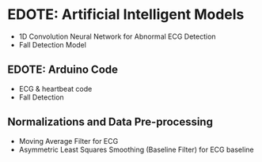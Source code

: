 # EDOTE: Artificial Intelligent Models
* 1D Convolution Neural Network for Abnormal ECG Detection
* Fall Detection Model

## EDOTE: Arduino Code
* ECG & heartbeat code
* Fall Detection

## Normalizations and Data Pre-processing 
* Moving Average Filter for ECG
* Asymmetric Least Squares Smoothing (Baseline Filter) for ECG baseline 
